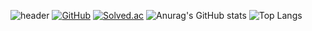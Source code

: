 ![header](https://capsule-render.vercel.app/api?type=waving&color=auto&height=300&section=header&text=Be%20patient&fontSize=90)
[![GitHub](https://hits.seeyoufarm.com/api/count/incr/badge.svg?url=https%3A%2F%2Fgithub.com%2FOrangeKim04&count_bg=%23000000&title_bg=%23000000&icon=github.svg&icon_color=%23FFFFFF&title=hits&edge_flat=false)](https://hits.seeyoufarm.com)
[![Solved.ac](http://mazassumnida.wtf/api/mini/generate_badge?boj={queem2})](https://solved.ac/{handle})
![Anurag's GitHub stats](https://github-readme-stats.vercel.app/api?username=OrangeKim04&show_icons=true&theme=omni)
![Top Langs](https://github-readme-stats.vercel.app/api/top-langs/?username=OrangeKim04&layout=compact&theme=omni)
